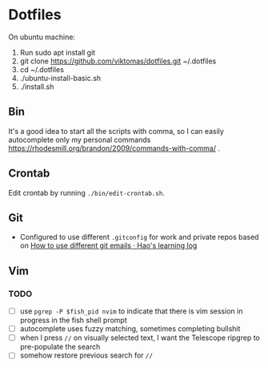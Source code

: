 # Dotfiles

On ubuntu machine:

1. Run sudo apt install git
1. git clone https://github.com/viktomas/dotfiles.git ~/.dotfiles
1. cd ~/.dotfiles
1. ./ubuntu-install-basic.sh
1. ./install.sh

## Bin

It's a good idea to start all the scripts with comma, so I can easily autocomplete only my personal commands https://rhodesmill.org/brandon/2009/commands-with-comma/ .

## Crontab

Edit crontab by running `./bin/edit-crontab.sh`.

## Git

- Configured to use different `.gitconfig` for work and private repos based on [How to use different git emails · Hao's learning log](https://blog.hao.dev/how-to-use-different-git-emails-for-personal-and-work-repositories-on-the-same-machine)

## Vim

### TODO

- [ ] use `pgrep -P $fish_pid nvim` to indicate that there is vim session in progress in the fish shell prompt
- [ ] autocomplete uses fuzzy matching, sometimes completing bullshit
- [ ] when I press `//` on visually selected text, I want the Telescope ripgrep to pre-populate the search
- [ ] somehow restore previous search for `//`
